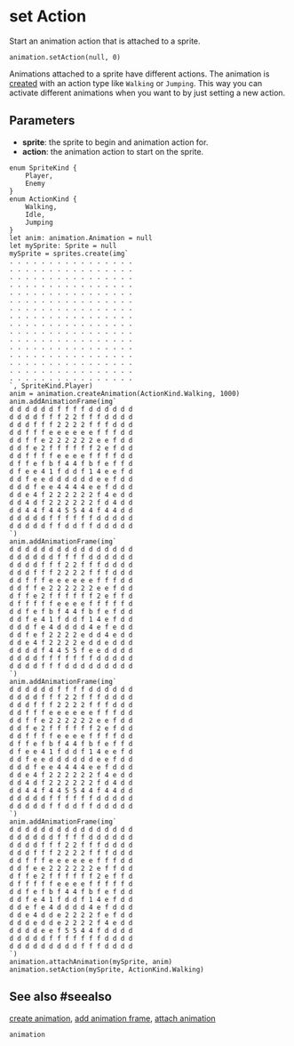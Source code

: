 # set Action

Start an animation action that is attached to a sprite.

```sig
animation.setAction(null, 0)
```

Animations attached to a sprite have different actions. The animation is [created](/reference/animation/create-animation) with an action type like ``Walking`` or ``Jumping``. This way you can activate different animations when you want to by just setting a new action.

## Parameters

* **sprite**: the sprite to begin and animation action for.
* **action**: the animation action to start on the sprite.

```blocks
enum SpriteKind {
    Player,
    Enemy
}
enum ActionKind {
    Walking,
    Idle,
    Jumping
}
let anim: animation.Animation = null
let mySprite: Sprite = null
mySprite = sprites.create(img`
. . . . . . . . . . . . . . . . 
. . . . . . . . . . . . . . . . 
. . . . . . . . . . . . . . . . 
. . . . . . . . . . . . . . . . 
. . . . . . . . . . . . . . . . 
. . . . . . . . . . . . . . . . 
. . . . . . . . . . . . . . . . 
. . . . . . . . . . . . . . . . 
. . . . . . . . . . . . . . . . 
. . . . . . . . . . . . . . . . 
. . . . . . . . . . . . . . . . 
. . . . . . . . . . . . . . . . 
. . . . . . . . . . . . . . . . 
. . . . . . . . . . . . . . . . 
. . . . . . . . . . . . . . . . 
. . . . . . . . . . . . . . . . 
`, SpriteKind.Player)
anim = animation.createAnimation(ActionKind.Walking, 1000)
anim.addAnimationFrame(img`
d d d d d d f f f f d d d d d d 
d d d d f f f 2 2 f f f d d d d 
d d d f f f 2 2 2 2 f f f d d d 
d d f f f e e e e e e f f f d d 
d d f f e 2 2 2 2 2 2 e e f d d 
d d f e 2 f f f f f f 2 e f d d 
d d f f f f e e e e f f f f d d 
d f f e f b f 4 4 f b f e f f d 
d f e e 4 1 f d d f 1 4 e e f d 
d d f e e d d d d d d e e f d d 
d d d f e e 4 4 4 4 e e f d d d 
d d e 4 f 2 2 2 2 2 2 f 4 e d d 
d d 4 d f 2 2 2 2 2 2 f d 4 d d 
d d 4 4 f 4 4 5 5 4 4 f 4 4 d d 
d d d d d f f f f f f d d d d d 
d d d d d f f d d f f d d d d d 
`)
anim.addAnimationFrame(img`
d d d d d d d d d d d d d d d d 
d d d d d d f f f f d d d d d d 
d d d d f f f 2 2 f f f d d d d 
d d d f f f 2 2 2 2 f f f d d d 
d d f f f e e e e e e f f f d d 
d d f f e 2 2 2 2 2 2 e e f d d 
d f f e 2 f f f f f f 2 e f f d 
d f f f f f e e e e f f f f f d 
d d f e f b f 4 4 f b f e f d d 
d d f e 4 1 f d d f 1 4 e f d d 
d d d f e 4 d d d d 4 e f e d d 
d d f e f 2 2 2 2 e d d 4 e d d 
d d e 4 f 2 2 2 2 e d d e d d d 
d d d d f 4 4 5 5 f e e d d d d 
d d d d f f f f f f f d d d d d 
d d d d f f f d d d d d d d d d 
`)
anim.addAnimationFrame(img`
d d d d d d f f f f d d d d d d 
d d d d f f f 2 2 f f f d d d d 
d d d f f f 2 2 2 2 f f f d d d 
d d f f f e e e e e e f f f d d 
d d f f e 2 2 2 2 2 2 e e f d d 
d d f e 2 f f f f f f 2 e f d d 
d d f f f f e e e e f f f f d d 
d f f e f b f 4 4 f b f e f f d 
d f e e 4 1 f d d f 1 4 e e f d 
d d f e e d d d d d d e e f d d 
d d d f e e 4 4 4 4 e e f d d d 
d d e 4 f 2 2 2 2 2 2 f 4 e d d 
d d 4 d f 2 2 2 2 2 2 f d 4 d d 
d d 4 4 f 4 4 5 5 4 4 f 4 4 d d 
d d d d d f f f f f f d d d d d 
d d d d d f f d d f f d d d d d 
`)
anim.addAnimationFrame(img`
d d d d d d d d d d d d d d d d 
d d d d d d f f f f d d d d d d 
d d d d f f f 2 2 f f f d d d d 
d d d f f f 2 2 2 2 f f f d d d 
d d f f f e e e e e e f f f d d 
d d f e e 2 2 2 2 2 2 e f f d d 
d f f e 2 f f f f f f 2 e f f d 
d f f f f f e e e e f f f f f d 
d d f e f b f 4 4 f b f e f d d 
d d f e 4 1 f d d f 1 4 e f d d 
d d e f e 4 d d d d 4 e f d d d 
d d e 4 d d e 2 2 2 2 f e f d d 
d d d e d d e 2 2 2 2 f 4 e d d 
d d d d e e f 5 5 4 4 f d d d d 
d d d d d f f f f f f f d d d d 
d d d d d d d d d f f f d d d d 
`)
animation.attachAnimation(mySprite, anim)
animation.setAction(mySprite, ActionKind.Walking)
```

## See also #seealso

[create animation](/reference/animation/create-animation),
[add animation frame](/reference/animation/add-animation-frame),
[attach animation](/reference/animation/attach-animation)

```package
animation
```
